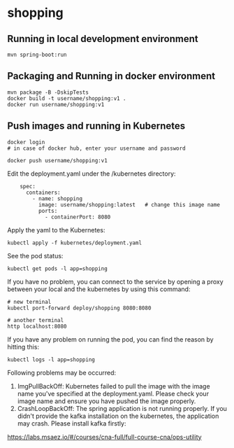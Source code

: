 # shopping

## Running in local development environment

```
mvn spring-boot:run
```

## Packaging and Running in docker environment

```
mvn package -B -DskipTests
docker build -t username/shopping:v1 .
docker run username/shopping:v1
```

## Push images and running in Kubernetes

```
docker login 
# in case of docker hub, enter your username and password

docker push username/shopping:v1
```

Edit the deployment.yaml under the /kubernetes directory:
```
    spec:
      containers:
        - name: shopping
          image: username/shopping:latest   # change this image name
          ports:
            - containerPort: 8080

```

Apply the yaml to the Kubernetes:
```
kubectl apply -f kubernetes/deployment.yaml
```

See the pod status:
```
kubectl get pods -l app=shopping
```

If you have no problem, you can connect to the service by opening a proxy between your local and the kubernetes by using this command:
```
# new terminal
kubectl port-forward deploy/shopping 8080:8080

# another terminal
http localhost:8080
```

If you have any problem on running the pod, you can find the reason by hitting this:
```
kubectl logs -l app=shopping
```

Following problems may be occurred:

1. ImgPullBackOff:  Kubernetes failed to pull the image with the image name you've specified at the deployment.yaml. Please check your image name and ensure you have pushed the image properly.
1. CrashLoopBackOff: The spring application is not running properly. If you didn't provide the kafka installation on the kubernetes, the application may crash. Please install kafka firstly:

https://labs.msaez.io/#/courses/cna-full/full-course-cna/ops-utility

